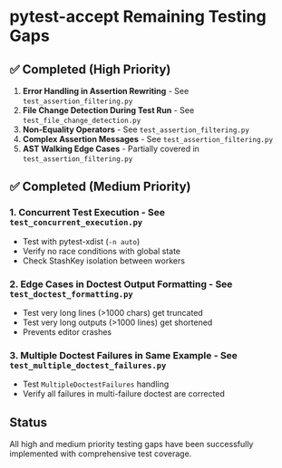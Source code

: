 # pytest-accept Remaining Testing Gaps

## ✅ Completed (High Priority)

1. **Error Handling in Assertion Rewriting** - See `test_assertion_filtering.py`
2. **File Change Detection During Test Run** - See
   `test_file_change_detection.py`
3. **Non-Equality Operators** - See `test_assertion_filtering.py`
4. **Complex Assertion Messages** - See `test_assertion_filtering.py`
5. **AST Walking Edge Cases** - Partially covered in
   `test_assertion_filtering.py`

## ✅ Completed (Medium Priority)

### 1. Concurrent Test Execution - See `test_concurrent_execution.py`

- Test with pytest-xdist (`-n auto`)
- Verify no race conditions with global state
- Check StashKey isolation between workers

### 2. Edge Cases in Doctest Output Formatting - See `test_doctest_formatting.py`

- Test very long lines (>1000 chars) get truncated
- Test very long outputs (>1000 lines) get shortened
- Prevents editor crashes

### 3. Multiple Doctest Failures in Same Example - See `test_multiple_doctest_failures.py`

- Test `MultipleDoctestFailures` handling
- Verify all failures in multi-failure doctest are corrected

## Status

All high and medium priority testing gaps have been successfully implemented
with comprehensive test coverage.
